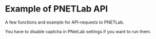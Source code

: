 # Example of PNETLab API

A few functions and example for API-requests to PNETLab.

You have to disable captcha in PNetLab settings if you want to run them.
